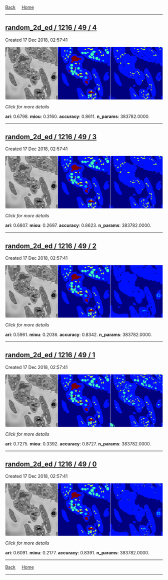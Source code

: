 
[Back](..)&nbsp;&nbsp;&nbsp;&nbsp;&nbsp;[Home](https://leapmanlab.github.io/snapshots)

---

<div class="summary"><a href="4"><h2>random_2d_ed / 1216 / 49 / 4</h2></a><p>Created 17 Dec 2018, 02:57:41
</p><a href="4"><img src="4/media/summary.png" align="center"></a><p>
<i>Click for more details</i>
</p></div>

**ari**: 0.6798. **miou**: 0.3160. **accuracy**: 0.8611. **n_params**: 383782.0000. 

---

<div class="summary"><a href="3"><h2>random_2d_ed / 1216 / 49 / 3</h2></a><p>Created 17 Dec 2018, 02:57:41
</p><a href="3"><img src="3/media/summary.png" align="center"></a><p>
<i>Click for more details</i>
</p></div>

**ari**: 0.6807. **miou**: 0.2697. **accuracy**: 0.8623. **n_params**: 383782.0000. 

---

<div class="summary"><a href="2"><h2>random_2d_ed / 1216 / 49 / 2</h2></a><p>Created 17 Dec 2018, 02:57:41
</p><a href="2"><img src="2/media/summary.png" align="center"></a><p>
<i>Click for more details</i>
</p></div>

**ari**: 0.5961. **miou**: 0.2036. **accuracy**: 0.8342. **n_params**: 383782.0000. 

---

<div class="summary"><a href="1"><h2>random_2d_ed / 1216 / 49 / 1</h2></a><p>Created 17 Dec 2018, 02:57:41
</p><a href="1"><img src="1/media/summary.png" align="center"></a><p>
<i>Click for more details</i>
</p></div>

**ari**: 0.7275. **miou**: 0.3392. **accuracy**: 0.8727. **n_params**: 383782.0000. 

---

<div class="summary"><a href="0"><h2>random_2d_ed / 1216 / 49 / 0</h2></a><p>Created 17 Dec 2018, 02:57:41
</p><a href="0"><img src="0/media/summary.png" align="center"></a><p>
<i>Click for more details</i>
</p></div>

**ari**: 0.6091. **miou**: 0.2177. **accuracy**: 0.8391. **n_params**: 383782.0000. 

---

[Back](..)&nbsp;&nbsp;&nbsp;&nbsp;&nbsp;[Home](https://leapmanlab.github.io/snapshots)

---
